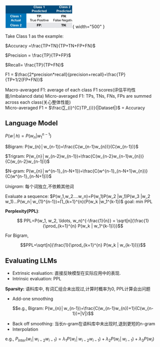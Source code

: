 
![这是图片](./img/EvaluatingLLM/image.png){ width="500" }

Take Class 1 as the example:

$Accuracy =\frac{TP+TN}{TP+TN+FP+FN}$

$Precision = \frac{TP}{TP+FP}$

$Recall= \frac{TP}{TP+FN}$   

F1 = $\frac{2*precision*recall}{precision+recall}=\frac{TP}{TP+1/2(FP+FN)}$

Macro-averaged F1: average of each class F1 scores(评估平均性能/imbalancd data)
Micro-averaged F1: TPs, TNs, FNs, FPs are summed across each class(关心整体性能)  
Micro-averaged F1 = $\frac{∑_{i}^{C}TP_{i}}{|Dataset|}$ = Accuracy   


## Language Model

$P(w│h)=P(w_{n}|w_1^{n-1})$

$Bigram: P(w_{n}│w_{n-1})=\frac{C(w_{n-1}w_{n})}{C(w_{n-1})}$

$Trigram: P(w_{n}│w_{n-2}w_{n-1})=\frac{C(w_{n-2}w_{n-1}w_{n})}{C(w_{n-2}w_{n-1})}$

$N-gram: P(w_{n}│w^{n-1}_{n-N+1})=\frac{C(w^{n-1}_{n-N+1}w_{n})}{C(w^{n-1}_{n-N+1})}$

$Unigram$: 每个词独立,不依赖其他词

Evaluate a sequence: $P(w_1,w_2….w_n)=P(w_1)P(w_2 |w_1)P(w_3 |w_2 w_1)…P(w_n│w_{1}^{n-1})=∏_{k=1}^{n}(P(w_k |w_1^{k-1})$
goal: min PPL

**Perplexity(PPL)**: 

$$ PPL=P(w_1, w_2, \ldots, w_n)^{-\frac{1}{n}} = \sqrt[n]{\frac{1}{\prod_{k=1}^{n} P(w_k | w_1^{k-1})}}$$

For Bigram, 

$$PPL=\sqrt[n]{\frac{1}{\prod_{k=1}^{n} P(w_k | w_{k-1})}}$$

## Evaluating LLMs

- Extrinsic evaluation: 直接反映模型在实际应用中的表现. 
- Intrinsic evaluation: PPL

**Sparsity:** 语料库中, 有词汇组合未出现过,计算时概率为0, PPL计算会出问题

-  Add-one smoothing

$$e.g., Bigram: P(w_{n}│w_{n-1})=\frac{C(w_{n-1}w_{n})+1}{C(w_{n-1})+|V|}$$

-  Back off smoothing: 当长n-gram在语料库中未出现时,退到更短的n-gram
-  Interpolation

e.g.,  $P_{Inter} (w_i│w_{i-2} w_{i-1} )=λ_1 P(w_i│w_{i-2} w_{i-1} )+λ_2 P(w_i│w_{i-1} )+λ_3 P(w_i)$
